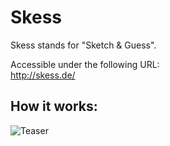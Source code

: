 # Skess
Skess stands for "Sketch &amp; Guess".

Accessible under the following URL:  
http://skess.de/

## How it works:
![Teaser](./frontend/src/assets/manual.gif)
